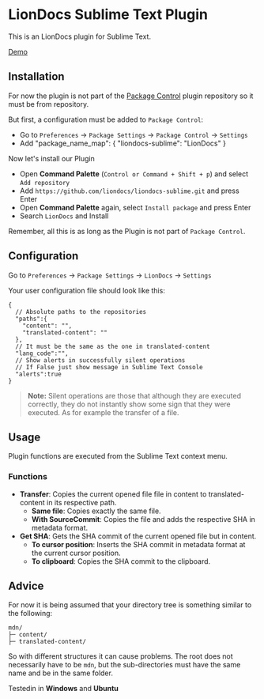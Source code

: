 # LionDocs Sublime Text Plugin

This is an LionDocs plugin for Sublime Text.

[Demo](https://www.youtube.com/watch?v=RRPShnY_10E)

## Installation

For now the plugin is not part of the [Package Control](https://packagecontrol.io/) plugin repository so it must be from repository.

But first, a configuration must be added to `Package Control`:

* Go to `Preferences` -> `Package Settings` -> `Package Control` -> `Settings`
* Add "package_name_map": { "liondocs-sublime": "LionDocs" }

Now let's install our Plugin

* Open **Command Palette** (`Control or Command + Shift + p`) and select `Add repository`
* Add `https://github.com/liondocs/liondocs-sublime.git` and press Enter
* Open **Command Palette** again, select `Install package` and press Enter
* Search `LionDocs` and Install

Remember, all this is as long as the Plugin is not part of `Package Control`.

## Configuration

Go to `Preferences` -> `Package Settings` -> `LionDocs` -> `Settings`

Your user configuration file should look like this:

```jsonc
{
  // Absolute paths to the repositories
  "paths":{
    "content": "",
    "translated-content": ""
  },
  // It must be the same as the one in translated-content
  "lang_code":"",
  // Show alerts in successfully silent operations
  // If False just show message in Sublime Text Console
  "alerts":true
}
```

> **Note:** Silent operations are those that although they are executed correctly, they do not instantly show some sign that they were executed. As for example the transfer of a file.

## Usage

Plugin functions are executed from the Sublime Text context menu.

### Functions

* **Transfer**: Copies the current opened file file in content to translated-content in its respective path.
	* **Same file**: Copies exactly the same file.
	* **With SourceCommit**: Copies the file and adds the respective SHA in metadata format.
* **Get SHA**: Gets the SHA commit of the current opened file but in content.
	* **To cursor position**: Inserts the SHA commit in metadata format at the current cursor position.
	* **To clipboard**: Copies the SHA commit to the clipboard.

## Advice

For now it is being assumed that your directory tree is something similar to the following:

```
mdn/
├─ content/
├─ translated-content/
```

So with different structures it can cause problems. The root does not necessarily have to be `mdn`, but the sub-directories must have the same name and be in the same folder.

Testedin in **Windows** and **Ubuntu**
